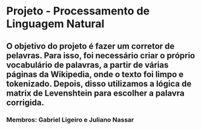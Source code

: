 # Projeto - Processamento de Linguagem Natural

## O objetivo do projeto é fazer um corretor de pelavras. Para isso, foi necessário criar o próprio vocabulário de palavras, a partir de várias páginas da Wikipedia, onde o texto foi limpo e tokenizado. Depois, disso utilizamos a lógica de matrix de Levenshtein para escolher a palavra corrigida.

### Membros: Gabriel Ligeiro e Juliano Nassar